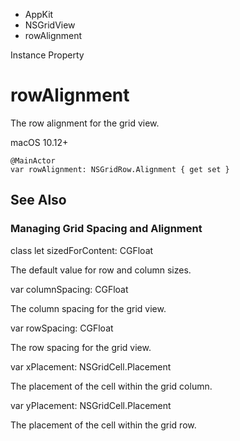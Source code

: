 

- AppKit
- NSGridView
-  rowAlignment 

Instance Property

# rowAlignment

The row alignment for the grid view.

macOS 10.12+

``` source
@MainActor
var rowAlignment: NSGridRow.Alignment { get set }
```

## See Also

### Managing Grid Spacing and Alignment

class let sizedForContent: CGFloat

The default value for row and column sizes.

var columnSpacing: CGFloat

The column spacing for the grid view.

var rowSpacing: CGFloat

The row spacing for the grid view.

var xPlacement: NSGridCell.Placement

The placement of the cell within the grid column.

var yPlacement: NSGridCell.Placement

The placement of the cell within the grid row.


